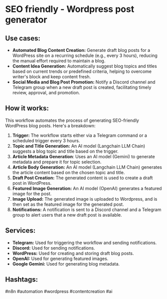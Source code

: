 # SEO friendly - Wordpress post generator

## Use cases:

- **Automated Blog Content Creation:** Generate draft blog posts for a WordPress site on a recurring schedule (e.g., every 3 hours), reducing the manual effort required to maintain a blog.
- **Content Idea Generation:** Automatically suggest blog topics and titles based on current trends or predefined criteria, helping to overcome writer's block and keep content fresh.
- **Social Media and Blog Post Promotion:** Notify a Discord channel and Telegram group when a new draft post is created, facilitating timely review, approval, and promotion.

## How it works:

This workflow automates the process of generating SEO-friendly WordPress blog posts. Here's a breakdown:

1.  **Trigger:** The workflow starts either via a Telegram command or a scheduled trigger every 3 hours.
2.  **Topic and Title Generation:** An AI model (Langchain LLM Chain) suggests a blog topic and title based on the trigger.
3.  **Article Metadata Generation**: Uses an AI model (Gemini) to generate metadata and prepare it for topic selection.
4.  **Article Body Generation:** An AI model (Langchain LLM Chain) generates the article content based on the chosen topic and title.
5.  **Draft Post Creation:** The generated content is used to create a draft post in WordPress.
6.  **Featured Image Generation:** An AI model (OpenAI) generates a featured image for the post.
7.  **Image Upload:** The generated image is uploaded to Wordpress, and is then set as the featured image for the generated post.
8.  **Notifications:** A notification is sent to a Discord channel and a Telegram group to alert users that a new draft post is available.

## Services:

-   **Telegram:** Used for triggering the workflow and sending notifications.
-   **Discord:** Used for sending notifications.
-   **WordPress:** Used for creating and storing draft blog posts.
-   **OpenAI:** Used for generating featured images.
-   **Google Gemini:** Used for generating blog metadata.

## Hashtags:

#n8n #automation #wordpress #contentcreation #ai
